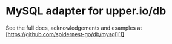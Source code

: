 # MySQL adapter for upper.io/db

See the full docs, acknowledgements and examples at
[https://github.com/spidernest-go/db/mysql][1]

[1]: https://github.com/spidernest-go/db/mysql

